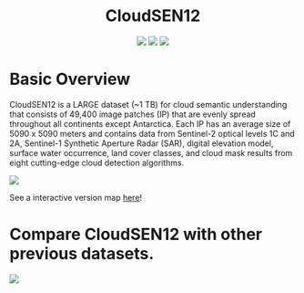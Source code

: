 

<div align="center">

# CloudSEN12

<div class="carousel-images" >
  <img src="https://user-images.githubusercontent.com/16768318/182012700-28fbf353-ec2e-4141-9f3f-44caa3e06a87.gif" />
  <img src="https://user-images.githubusercontent.com/16768318/182012720-0f8c4d77-7e93-42ce-b7be-e21c5923bb4d.gif" />
  <img src="https://user-images.githubusercontent.com/16768318/182012718-b0251803-a28a-4065-bbff-c91ab6a54348.gif" />  
</div>
</div>

# Basic Overview

CloudSEN12 is a LARGE dataset (~1 TB) for cloud semantic understanding that consists of 49,400 image patches 
(IP) that are evenly spread throughout all continents except Antarctica. Each IP has an average size of 
5090 x 5090 meters and contains data from Sentinel-2 optical levels 1C and 2A, Sentinel-1 Synthetic Aperture 
Radar (SAR), digital elevation model, surface water occurrence, land cover classes, and cloud mask results 
from eight cutting-edge cloud detection algorithms.

<img src="https://user-images.githubusercontent.com/16768318/182013016-1bcafd76-1735-46f4-a157-4fd55135fb4d.png" />

See a interactive version map [here](https://cloudsen12.github.io/map.html)!

# Compare CloudSEN12 with other previous datasets.

<img src="https://user-images.githubusercontent.com/16768318/182013045-52c27be9-ecb2-4b42-a009-98bd0aea6784.png" />
